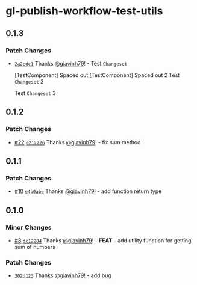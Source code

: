 # gl-publish-workflow-test-utils

## 0.1.3

### Patch Changes

- [`2a2edc1`](https://github.com/giavinh79/npm-publish-workflow/commit/2a2edc12413d4400e2a6a6a8981e9fab0b522475) Thanks [@giavinh79](https://github.com/giavinh79)! - <TestComponent> Test `Changeset`

  <Docs>[TestComponent] Spaced out
  <Docs>[TestComponent] Spaced out 2
  <TestComponent> Test `Changeset` 2

  <TestComponent> Test `Changeset` 3

## 0.1.2

### Patch Changes

- [#22](https://github.com/giavinh79/npm-publish-workflow/pull/22) [`e212226`](https://github.com/giavinh79/npm-publish-workflow/commit/e212226db3442eea694e6d3b3784c9b0878d65e0) Thanks [@giavinh79](https://github.com/giavinh79)! - fix sum method

## 0.1.1

### Patch Changes

- [#10](https://github.com/giavinh79/npm-publish-workflow/pull/10) [`e4b0abe`](https://github.com/giavinh79/npm-publish-workflow/commit/e4b0abe7d8e6d56162efefc3fd34eb7b3b713df1) Thanks [@giavinh79](https://github.com/giavinh79)! - add function return type

## 0.1.0

### Minor Changes

- [#8](https://github.com/giavinh79/npm-publish-workflow/pull/8) [`dc12284`](https://github.com/giavinh79/npm-publish-workflow/commit/dc12284b010e46aea2d5f1323e14b759d2605cb3) Thanks [@giavinh79](https://github.com/giavinh79)! - **FEAT** - add utility function for getting sum of numbers

### Patch Changes

- [`302d123`](https://github.com/giavinh79/npm-publish-workflow/commit/302d1232f61980a8251b2c33c12c34239157ddad) Thanks [@giavinh79](https://github.com/giavinh79)! - add bug
